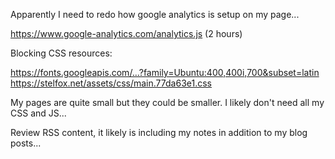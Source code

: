 Apparently I need to redo how google analytics is setup on my page...

https://www.google-analytics.com/analytics.js (2 hours)

Blocking CSS resources:

https://fonts.googleapis.com/…?family=Ubuntu:400,400i,700&subset=latin
https://stelfox.net/assets/css/main.77da63e1.css

My pages are quite small but they could be smaller. I likely don't need all my
CSS and JS...

Review RSS content, it likely is including my notes in addition to my blog
posts...
